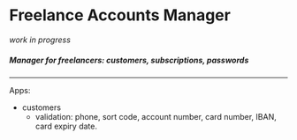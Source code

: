 # Freelance Accounts Manager

_work in progress_

##### Manager for freelancers: customers, subscriptions, passwords
___

Apps:
- customers
    - validation: phone, sort code, account number, card number, IBAN, card expiry date.

